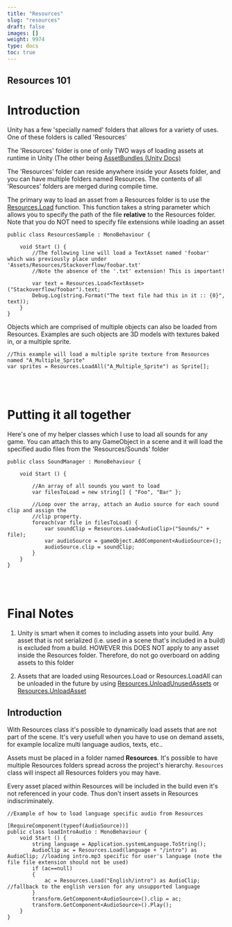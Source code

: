 ```yaml
---
title: "Resources"
slug: "resources"
draft: false
images: []
weight: 9974
type: docs
toc: true
---
```


## Resources 101


Introduction
============

  
Unity has a few 'specially named' folders that allows for a variety of uses. One of these folders is called 'Resources'

The 'Resources' folder is one of only TWO ways of loading assets at runtime in Unity (The other being [AssetBundles (Unity Docs)][1]

The 'Resources' folder can reside anywhere inside your Assets folder, and you can have multiple folders named Resources. The contents of all 'Resources' folders are merged during compile time.


The primary way to load an asset from a Resources folder is to use the [Resources.Load][2] function. This function takes a string parameter which allows you to specify the path of the file **relative** to the Resources folder. Note that you do NOT need to specify file extensions while loading an asset

<!-- language: c# -->

    public class ResourcesSample : MonoBehaviour {  
        
        void Start () {
            //The following line will load a TextAsset named 'foobar' which was previously place under 'Assets/Resources/Stackoverflow/foobar.txt'
            //Note the absence of the '.txt' extension! This is important!

            var text = Resources.Load<TextAsset>("Stackoverflow/foobar").text;
            Debug.Log(string.Format("The text file had this in it :: {0}", text));
        }
    }


Objects which are comprised of multiple objects can also be loaded from Resources. Examples are such objects are 3D models with textures baked in, or a multiple sprite.

<!-- language: c# -->

    //This example will load a multiple sprite texture from Resources named "A_Multiple_Sprite"
    var sprites = Resources.LoadAll("A_Multiple_Sprite") as Sprite[];
<br>
<br>

Putting it all together
=======================

Here's one of my helper classes which I use to load all sounds for any game. You can attach this to any GameObject in a scene and it will load the specified audio files from the 'Resources/Sounds' folder

<!-- language: c# -->

    public class SoundManager : MonoBehaviour {
        
        void Start () {
    
            //An array of all sounds you want to load
            var filesToLoad = new string[] { "Foo", "Bar" };
    
            //Loop over the array, attach an Audio source for each sound clip and assign the 
            //clip property.
            foreach(var file in filesToLoad) {
                var soundClip = Resources.Load<AudioClip>("Sounds/" + file);
                var audioSource = gameObject.AddComponent<AudioSource>();
                audioSource.clip = soundClip;
            }
        }
    }

<br>
<br>

Final Notes
===========
1. Unity is smart when it comes to including assets into your build. Any asset that is not serialized (i.e. used in a scene that's included in a build) is excluded from a build. HOWEVER this DOES NOT apply to any asset inside the Resources folder. Therefore, do not go overboard on adding assets to this folder

2. Assets that are loaded using Resources.Load or Resources.LoadAll can be unloaded in the future by using [Resources.UnloadUnusedAssets][3] or [Resources.UnloadAsset][4]


  [1]: https://docs.unity3d.com/Manual/AssetBundlesIntro.html
  [2]: https://docs.unity3d.com/ScriptReference/Resources.Load.html
  [3]: https://docs.unity3d.com/ScriptReference/Resources.UnloadUnusedAssets.html
  [4]: https://docs.unity3d.com/ScriptReference/Resources.UnloadAsset.html

## Introduction
With Resources class it's possible to dynamically load assets that are not part of the scene.
It's very usefull when you have to use on demand assets, for example localize multi language audios, texts, etc..

Assets must be placed in a folder named **Resources**. It's possible to have multiple Resources folders spread across the project's hierarchy. `Resources` class will inspect all Resources folders you may have.

Every asset placed within Resources will be included in the build even it's not referenced in your code. Thus don't insert assets in Resources indiscriminately.

<!-- language: c# -->

    //Example of how to load language specific audio from Resources

    [RequireComponent(typeof(AudioSource))]
    public class loadIntroAudio : MonoBehaviour {
        void Start () {
            string language = Application.systemLanguage.ToString();
            AudioClip ac = Resources.Load(language + "/intro") as AudioClip; //loading intro.mp3 specific for user's language (note the file file extension should not be used)
            if (ac==null)
            {
                ac = Resources.Load("English/intro") as AudioClip; //fallback to the english version for any unsupported language
            }
            transform.GetComponent<AudioSource>().clip = ac;
            transform.GetComponent<AudioSource>().Play();
        }
    }

